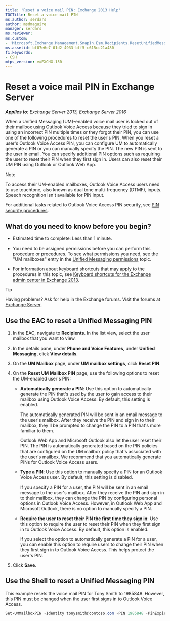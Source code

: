 ```yaml
---
title: 'Reset a voice mail PIN: Exchange 2013 Help'
TOCTitle: Reset a voice mail PIN
ms.author: serdars
author: msdmaguire
manager: serdars
ms.reviewer:
ms.custom:
- 'Microsoft.Exchange.Management.SnapIn.Esm.Recipients.ResetUnifiedMessagingPinPropertyControl'
ms.assetid: bf07e6e7-01d2-4933-bff5-c615cc21a480
f1.keywords:
- CSH
mtps_version: v=EXCHG.150
---
```


# Reset a voice mail PIN in Exchange Server

_**Applies to:** Exchange Server 2013, Exchange Server 2016_

When a Unified Messaging (UM)-enabled voice mail user is locked out of their mailbox using Outlook Voice Access because they tried to sign in using an incorrect PIN multiple times or they forgot their PIN, you can use one of the following procedures to reset the user's PIN. When you reset a user's Outlook Voice Access PIN, you can configure UM to automatically generate a PIN or you can manually specify the PIN. The new PIN is sent to the user in email. You can specify additional PIN options such as requiring the user to reset their PIN when they first sign in. Users can also reset their UM PIN using Outlook or Outlook Web App.

> [!NOTE]
> To access their UM-enabled mailboxes, Outlook Voice Access users need to use touchtone, also known as dual tone multi-frequency (DTMF), inputs. Speech recognition isn't available for PIN input.

For additional tasks related to Outlook Voice Access PIN security, see [PIN security procedures](pin-security-procedures-exchange-2013-help.md).

## What do you need to know before you begin?

- Estimated time to complete: Less than 1 minute.

- You need to be assigned permissions before you can perform this procedure or procedures. To see what permissions you need, see the "UM mailboxes" entry in the [Unified Messaging permissions](unified-messaging-permissions-exchange-2013-help.md) topic.

- For information about keyboard shortcuts that may apply to the procedures in this topic, see [Keyboard shortcuts for the Exchange admin center in Exchange 2013](keyboard-shortcuts-in-the-exchange-admin-center-2013-help.md).

> [!TIP]
> Having problems? Ask for help in the Exchange forums. Visit the forums at [Exchange Server](https://social.technet.microsoft.com/forums/office/home?category=exchangeserver).

## Use the EAC to reset a Unified Messaging PIN

1. In the EAC, navigate to **Recipients**. In the list view, select the user mailbox that you want to view.

2. In the details pane, under **Phone and Voice Features**, under **Unified Messaging**, click **View details**.

3. On the **UM Mailbox** page, under **UM mailbox settings**, click **Reset PIN**.

4. On the **Reset UM Mailbox PIN** page, use the following options to reset the UM-enabled user's PIN:

   - **Automatically generate a PIN**: Use this option to automatically generate the PIN that's used by the user to gain access to their mailbox using Outlook Voice Access. By default, this setting is enabled.

     The automatically generated PIN will be sent in an email message to the user's mailbox. After they receive the PIN and sign in to their mailbox, they'll be prompted to change the PIN to a PIN that's more familiar to them.

     Outlook Web App and Microsoft Outlook also let the user reset their PIN. The PIN is automatically generated based on the PIN policies that are configured on the UM mailbox policy that's associated with the user's mailbox. We recommend that you automatically generate PINs for Outlook Voice Access users.

   - **Type a PIN**: Use this option to manually specify a PIN for an Outlook Voice Access user. By default, this setting is disabled.

     If you specify a PIN for a user, the PIN will be sent in an email message to the user's mailbox. After they receive the PIN and sign in to their mailbox, they can change the PIN by configuring personal options in Outlook Voice Access. However, in Outlook Web App and Microsoft Outlook, there is no option to manually specify a PIN.

   - **Require the user to reset their PIN the first time they sign in**: Use this option to require the user to reset their PIN when they first sign in to Outlook Voice Access. By default, this option is enabled.

     If you select the option to automatically generate a PIN for a user, you can enable this option to require users to change their PIN when they first sign in to Outlook Voice Access. This helps protect the user's PIN.

5. Click **Save**.

## Use the Shell to reset a Unified Messaging PIN

This example resets the voice mail PIN for Tony Smith to 1985848. However, this PIN must be changed when the user first signs in to Outlook Voice Access.

```powershell
Set-UMMailboxPIN -Identity tonysmith@contoso.com -PIN 1985848 -PinExpired $true
```
